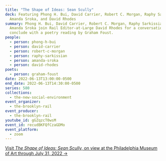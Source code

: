 ```yaml
---
title: "The Shape of Ideas: Sean Scully"
deck: Featuring Phong H. Bui, David Carrier, Robert C. Morgan, Raphy Sarkissian,
  Amanda Sroka, and David Rhodes
summary: Phong H. Bui, David Carrier, Robert C. Morgan, Raphy Sarkissian, and
  Amanda Sroka join Rail Editor-at-Large David Rhodes for a conversation. We
  conclude with a poetry reading by Graham Foust.
people:
  - person: phong-h-bui
  - person: david-carrier
  - person: robert-c-morgan
  - person: raphy-sarkissian
  - person: amanda-sroka
  - person: david-rhodes
poets:
  - person: graham-foust
date: 2022-06-13T13:00:00-0500
end_date: 2022-06-13T14:30:00-0500
series: 580
collections:
  - the-new-social-environment
event_organizer:
  - the-brooklyn-rail
event_producer:
  - the-brooklyn-rail
youtube_id: gGZqzcT0wsM
event_id: recudBKFQfCzaGDMo
event_platform:
  - zoom
---
```

[Visit *The Shape of Ideas: Sean Scully,* on view at the Philadelphia Museum of Art through July 31, 2022 →](https://philamuseum.org/calendar/exhibition/sean-scully-shape-ideas)